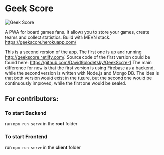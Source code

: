 # Geek Score 
![Geek Score ](https://i.ibb.co/gWTjWGK/mstile-144x144.png)

A PWA for board games fans. It allows you to store your games, create teams and collect statistics. Build with MEVN stack.
https://geekscore.herokuapp.com/

This is a second version of the app. The first one is up and running http://geekscore.netlify.com/.
Source code of the first version could be found here: https://github.com/DavidGolodetsky/GeekScore-1
The main difference for now is that the first version is using Firebase as a backend, while the second version is written with Node.js and Mongo DB. The idea is that both version would exist in the future, but the second one would be continuously  improved, while the first one would be sealed.

## For contributors:

### To start Backend
run `npm run serve` in the **root**  folder

### To start Frontend
run `npm run serve` in the **client** folder
